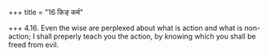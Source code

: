 +++
title = "16 किङ् कर्म"

+++
4.16. Even the wise are perplexed about what is action and what is
non-action; I shall preperly teach you the action, by knowing which you
shall be freed from evil.

